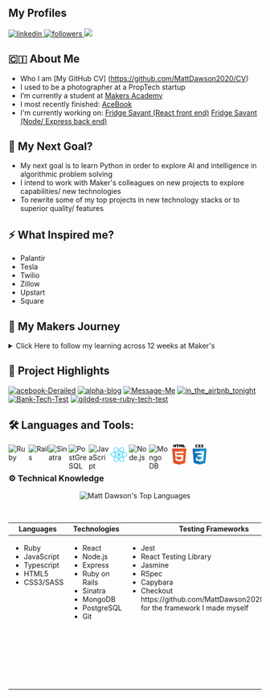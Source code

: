  ## My Profiles
 <a href="https://uk.linkedin.com/in/matt-dawson-2877ba129">
  <img alt="linkedin" title="My LinkedIn Page" src="https://img.shields.io/badge/LinkedIn-0077B5?style=for-the-badge&logo=linkedin&logoColor=white">
</a>
   
<a href="https://github.com/MattDawson2020">
  <img alt="followers" title="Follow me on Github" src="https://img.shields.io/github/followers/MattDawson2020?color=236ad3&labelColor=1155ba&style=for-the-badge&logo=github&label=Follow"/>
</a>

<a href="https://www.codewars.com/users/MattDawson">
  <img src="https://img.shields.io/badge/CodeWars-%23AD2C27?style=for-the-badge&logo=codewars&logoColor=white"/>
</a>
  
## 🇨🇮 About Me

- Who I am [My GitHub CV] (https://github.com/MattDawson2020/CV)
- I used to be a photographer at a PropTech startup
- I’m currently a student at [Makers Academy](https://makers.tech/about-us/)
- I most recently finished: [AceBook](https://github.com/MattDawson2020/acebook-Derailed)
- I'm currently working on: [Fridge Savant (React front end)](https://github.com/jasonrowsell/fridge-savant-client) [Fridge Savant (Node/ Express back end)](https://github.com/mikejeuga/fridge-savant-server)

## 🎯  My Next Goal?
- My next goal is to learn Python in order to explore AI and intelligence in algorithmic problem solving
- I intend to work with Maker's colleagues on new projects to explore capabilities/ new technologies
- To rewrite some of my top projects in new technology stacks or to superior quality/ features 


##  ⚡ What Inspired me?
- Palantir
- Tesla
- Twilio
- Zillow
- Upstart 
- Square


##  📘 My Makers Journey
<details>
 <summary>
  Click Here to follow my learning across 12 weeks at Maker's
 </summary>


 <details>
   <summary> Week 1 </summary>

   <table>
    <thead>
     <tr>
       <th>Weekly Challenge</th>
       <th>Weekend Challenge</th>
     </tr>
    </thead>
    <tbody>
     <tr>
      <td style="vertical-align: top">
        <ul>
          <li>https://github.com/MattDawson2020/boris_bike_challenge</li>
          <li>https://github.com/MattDawson2020/airport_challeng-RB</li>
        </ul>
      </td>
     </tr>
    </tbody>
    
  </table>
  
 </details>
 
</details>

## 🌱 Project Highlights

<p align="left">
  <a href="https://github.com/MattDawson2020/acebook-Derailed"><img width="282" src="https://denvercoder1-github-readme-stats.vercel.app/api/pin/?username=MattDawson2020&repo=acebook-Derailed&show_icons=false&count_private=true&theme=react&hide_border=true&bg_color=1F222A" alt="acebook-Derailed"></a>
  <a href="https://github.com/MattDawson2020/alpha-blog"><img width="282" src="https://denvercoder1-github-readme-stats.vercel.app/api/pin/?username=MattDawson2020&repo=alpha-blog&show_icons=false&count_private=true&theme=react&hide_border=true&bg_color=1F222A" alt="alpha-blog"></a>
   <a href="https://github.com/MattDawson2020/MessageMe"><img width="282" src="https://denvercoder1-github-readme-stats.vercel.app/api/pin/?username=MattDawson2020&repo=MessageMe&show_icons=false&count_private=true&theme=react&hide_border=true&bg_color=1F222A" alt="Message-Me"></a>
  <a href="https://github.com/MattDawson2020/in_the_airbnb_tonight"><img width="282" src="https://denvercoder1-github-readme-stats.vercel.app/api/pin/?username=MattDawson2020&repo=in_the_airbnb_tonight&show_icons=false&count_private=true&theme=react&hide_border=true&bg_color=1F222A" alt="in_the_airbnb_tonight"></a>
  <a href="https://github.com/MattDawson2020/Bank-Tech-Test"><img width="282" src="https://denvercoder1-github-readme-stats.vercel.app/api/pin?username=MattDawson2020&repo=Bank-Tech-Test&show_icons=false&count_private=true&theme=react&hide_border=true&bg_color=1F222A" alt="Bank-Tech-Test"></a>
  <a href="https://github.com/MattDawson2020/gilded-rose-ruby-tech-test"><img width="282" src="https://denvercoder1-github-readme-stats.vercel.app/api/pin/?username=MattDawson2020&repo=gilded-rose-ruby-tech-test&show_icons=false&count_private=true&theme=react&hide_border=true&bg_color=1F222A" alt="gilded-rose-ruby-tech-test"></a>
  
</p>

## 🛠 Languages and Tools:

<img align="left" alt="Ruby" width="40px" src="https://cdn.svgporn.com/logos/ruby.svg" />
<img align="left" alt="Rails" width="40px" src="https://pbs.twimg.com/media/CZGHPChUAAA3jqE.png" />
<img align="left" alt="Sinatra" width="40px" src="https://cdn.svgporn.com/logos/sinatra.svg" />
<img align="left" alt="PostGreSQL" width="40px" src="https://cdn.svgporn.com/logos/postgresql.svg" />
<img align="left" alt="JavaScript" width="40px" src="https://cdn.svgporn.com/logos/javascript.svg" />
<img align="left" alt="React" width="40px" src="https://raw.githubusercontent.com/github/explore/80688e429a7d4ef2fca1e82350fe8e3517d3494d/topics/react/react.png" />
<img align="left" alt="Node.js" width="40px" src="https://cdn.svgporn.com/logos/nodejs-icon.svg" />
<img align="left" alt="Mongo DB" width="40px" src="https://img.icons8.com/color/452/mongodb.png" />
<img align="left" alt="HTML5" width="40px" src="https://raw.githubusercontent.com/github/explore/80688e429a7d4ef2fca1e82350fe8e3517d3494d/topics/html/html.png" />
<img align="left" alt="CSS3" width="40px" src="https://raw.githubusercontent.com/github/explore/80688e429a7d4ef2fca1e82350fe8e3517d3494d/topics/css/css.png" />

<br/>

<br/>

### ⚙︎ Technical Knowledge

<p align="center">
  <img alt="Matt Dawson's Top Languages" src="https://github-readme-stats.vercel.app/api/top-langs/?username=MattDawson2020&langs_count=8&count_private=true&layout=compact&theme=react&hide_border=true&bg_color=0D1117" /></a>
</p>

<br />

<table>
  <thead>
    <tr>
      <th>Languages</th>
      <th>Technologies</th>
      <th>Testing Frameworks</th>
      <th>Concepts</th>
    </tr>
  </thead>
  <tbody>
    <tr>
      <td style="vertical-align: top">
        <ul>
         <li>Ruby</li>
          <li>JavaScript</li>
          <li>Typescript</li>
          <li>HTML5</li>
          <li>CSS3/SASS</li>
        </ul>
      </td>
      <td style="vertical-align: top">
        <ul>
          <li>React</li>
          <li>Node.js</li>
          <li>Express</li>
          <li>Ruby on Rails</li>
          <li>Sinatra</li>
          <li>MongoDB</li>
          <li>PostgreSQL</li>
          <li>Git</li>
        </ul>
      </td>
      <td style="vertical-align: top">
        <ul>
          <li>Jest</li>
          <li>React Testing Library</li>
          <li>Jasmine</li>
          <li>RSpec</li>
          <li>Capybara</li>
          <li>Checkout https://github.com/MattDawson2020/notesApp for the framework I made myself</li>
        </ul>
      </td>
      <td style="vertical-align: top">
        <ul>
          <li>XP/Agile methodology</li>
          <li>TDD/BDD</li>
          <li>OOP/D</li>
          <li>MVC Pattern</li>
          <li>RESTful APIs</li>
          <li>Mentoring</li>
          <li>Remote working</li>
          <li>Pair programming</li>
          <li>Continuous Integration & Deployment</li>
          <li>Git workflow</li>
          <li>Code review</li>
        </ul>
      </td>
    </tr>
  </tbody>
</table>


<!--START_SECTION:activity-->

<!--END_SECTION:activity-->




